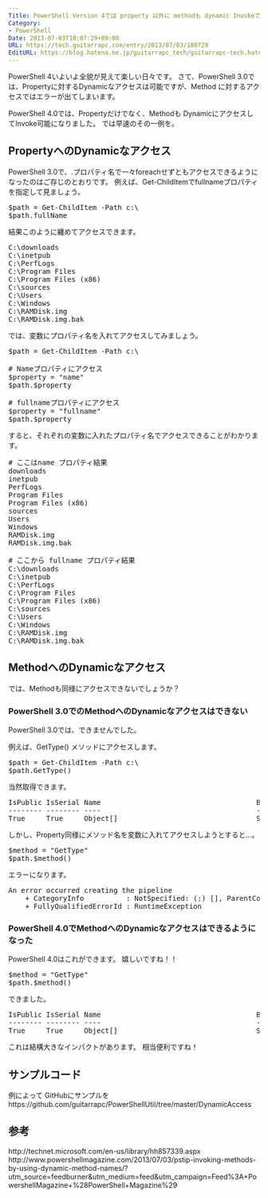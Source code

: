 ```yaml
---
Title: PowerShell Version 4では property 以外に methodも dynamic Invokeできるようになりました
Category:
- PowerShell
Date: 2013-07-03T18:07:29+09:00
URL: https://tech.guitarrapc.com/entry/2013/07/03/180729
EditURL: https://blog.hatena.ne.jp/guitarrapc_tech/guitarrapc-tech.hatenablog.com/atom/entry/11696248318757675848
---
```


PowerShell 4いよいよ全貌が見えて楽しい日々です。
さて、PowerShell 3.0では、Propertyに対するDynamicなアクセスは可能ですが、Method に対するアクセスではエラーが出てしまいます。

PowerShell 4.0では、Propertyだけでなく、Methodも DynamicにアクセスしてInvoke可能になりました。
では早速のその一例を。



<h2>PropertyへのDynamicなアクセス</h2>
PowerShell 3.0で、.プロパティ名で一々foreachせずともアクセスできるようになったのはご存じのとおりです。
例えば、Get-ChildItemでfullnameプロパティを指定して見ましょう。
<pre class="brush: powershell">
$path = Get-ChildItem -Path c:\
$path.fullName
</pre>

結果このように纏めてアクセスできます。
<pre class="brush: powershell">
C:\downloads
C:\inetpub
C:\PerfLogs
C:\Program Files
C:\Program Files (x86)
C:\sources
C:\Users
C:\Windows
C:\RAMDisk.img
C:\RAMDisk.img.bak
</pre>

では、変数にプロパティ名を入れてアクセスしてみましょう。
<pre class="brush: powershell">
$path = Get-ChildItem -Path c:\

# Nameプロパティにアクセス
$property = &quot;name&quot;
$path.$property

# fullnameプロパティにアクセス
$property = &quot;fullname&quot;
$path.$property
</pre>

すると、それぞれの変数に入れたプロパティ名でアクセスできることがわかります。
<pre class="brush: powershell">
# ここはname プロパティ結果
downloads
inetpub
PerfLogs
Program Files
Program Files (x86)
sources
Users
Windows
RAMDisk.img
RAMDisk.img.bak

# ここから fullname プロパティ結果
C:\downloads
C:\inetpub
C:\PerfLogs
C:\Program Files
C:\Program Files (x86)
C:\sources
C:\Users
C:\Windows
C:\RAMDisk.img
C:\RAMDisk.img.bak
</pre>

<h2>MethodへのDynamicなアクセス</h2>
では、Methodも同様にアクセスできないでしょうか？

<h3> PowerShell 3.0でのMethodへのDynamicなアクセスはできない</h3>
PowerShell 3.0では、できませんでした。

例えば、GetType() メソッドにアクセスします。
<pre class="brush: powershell">
$path = Get-ChildItem -Path c:\
$path.GetType()
</pre>

当然取得できます。
<pre class="brush: powershell">
IsPublic IsSerial Name                                     BaseType
-------- -------- ----                                     --------
True     True     Object[]                                 System.Array
</pre>

しかし、Property同様にメソッド名を変数に入れてアクセスしようとすると...。
<pre class="brush: powershell">
$method = &quot;GetType&quot;
$path.$method()
</pre>

エラーになります。
<pre class="brush: powershell">
An error occurred creating the pipeline
	+ CategoryInfo          : NotSpecified: (:) [], ParentContainsErrorRecordException
	+ FullyQualifiedErrorId : RuntimeException
</pre>


<h3> PowerShell 4.0でMethodへのDynamicなアクセスはできるようになった </h3>
PowerShell 4.0はこれができます。
嬉しいですね！！

<pre class="brush: powershell">
$method = &quot;GetType&quot;
$path.$method()
</pre>

できました。
<pre class="brush: powershell">
IsPublic IsSerial Name                                     BaseType
-------- -------- ----                                     --------
True     True     Object[]                                 System.Array
</pre>

これは結構大きなインパクトがあります。
相当便利ですね！


<h2>サンプルコード</h2>
例によって GitHubにサンプルを
https://github.com/guitarrapc/PowerShellUtil/tree/master/DynamicAccess

<h2>参考</h2>
http://technet.microsoft.com/en-us/library/hh857339.aspx
http://www.powershellmagazine.com/2013/07/03/pstip-invoking-methods-by-using-dynamic-method-names/?utm_source=feedburner&amp;utm_medium=feed&amp;utm_campaign=Feed%3A+PowershellMagazine+%28PowerShell+Magazine%29
